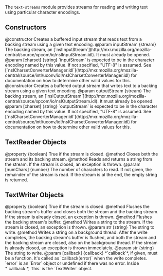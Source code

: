 <!-- contributed by Drew Willcoxon [adw@mozilla.com]  -->
<!-- edited by Noelle Murata [fiveinchpixie@gmail.com]  -->

The `text-streams` module provides streams for reading and writing text using
particular character encodings.

Constructors
------------

<api name="TextReader">
@constructor
  Creates a buffered input stream that reads text from a backing stream using a
  given text encoding.
@param inputStream {stream}
  The backing stream, an [`nsIInputStream`](http://mxr.mozilla.org/mozilla-central/source/xpcom/io/nsIInputStream.idl).
  It must already be opened.
@param [charset] {string}
  `inputStream` is expected to be in the character encoding named by this value.
  If not specified, "UTF-8" is assumed.  See [`nsICharsetConverterManager.idl`](http://mxr.mozilla.org/mozilla-central/source/intl/uconv/idl/nsICharsetConverterManager.idl)
  for documentation on how to determine other valid values for this.
</api>

<api name="TextWriter">
@constructor
  Creates a buffered output stream that writes text to a backing stream using a
  given text encoding.
@param outputStream {stream}
  The backing stream, an [`nsIOutputStream`](http://mxr.mozilla.org/mozilla-central/source/xpcom/io/nsIOutputStream.idl).
  It must already be opened.
@param [charset] {string}
  `outputStream` is expected to be in the character encoding named by this
  value.  If not specified, "UTF-8" is assumed.  See [`nsICharsetConverterManager.idl`](http://mxr.mozilla.org/mozilla-central/source/intl/uconv/idl/nsICharsetConverterManager.idl)
  for documentation on how to determine other valid values for this.
</api>


TextReader Objects
------------------

<api name="closed">
@property {boolean}
  True if the stream is closed.
</api>

<api name="close">
@method
  Closes both the stream and its backing stream.
</api>

<api name="read">
@method
  Reads and returns a string from the stream.  If the stream is closed, an
  exception is thrown.
@param [numChars] {number}
  The number of characters to read.  If not given, the remainder of the stream
  is read.  If the stream is at the end, the empty string is returned.
</api>


TextWriter Objects
------------------

<api name="closed">
@property {boolean}
  True if the stream is closed.
</api>

<api name="close">
@method
  Flushes the backing stream's buffer and closes both the stream and the backing
  stream.  If the stream is already closed, an exception is thrown.
</api>

<api name="flush">
@method
  Flushes the backing stream's buffer.
</api>

<api name="write">
@method
  Writes a string to the stream.  If the stream is closed, an exception is
  thrown.
@param str {string}
  The string to write.
</api>

<api name="writeAsync">
@method
  Writes a string on a background thread.  After the write completes, the
  backing stream's buffer is flushed, and both the stream and the backing stream
  are closed, also on the background thread.  If the stream is already closed,
  an exception is thrown immediately.
@param str {string}
  The string to write.
@param [callback] {callback}
  *`callback`*, if given, must be a function.  It's called as `callback(error)`
   when the write completes.  `error` is an `Error` object or undefined if there
   was no error.  Inside *`callback`*, `this` is the `TextWriter` object.
</api>

